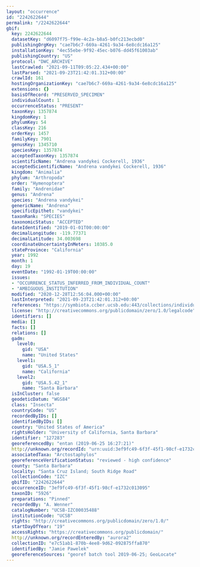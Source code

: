 ```yaml
---
layout: "occurrence"
id: "2242622644"
permalink: "/2242622644"
gbif:
  key: 2242622644
  datasetKey: "d6097f75-f99e-4c2a-b8a5-b0fc213ecbd0"
  publishingOrgKey: "cae7b6c7-669a-4261-9a34-6e8cdc16a125"
  installationKey: "4ec55ebe-9f92-45ec-b076-dd45f61003ab"
  publishingCountry: "US"
  protocol: "DWC_ARCHIVE"
  lastCrawled: "2021-09-11T09:05:22.434+00:00"
  lastParsed: "2021-09-23T21:42:01.312+00:00"
  crawlId: 161
  hostingOrganizationKey: "cae7b6c7-669a-4261-9a34-6e8cdc16a125"
  extensions: {}
  basisOfRecord: "PRESERVED_SPECIMEN"
  individualCount: 1
  occurrenceStatus: "PRESENT"
  taxonKey: 1357874
  kingdomKey: 1
  phylumKey: 54
  classKey: 216
  orderKey: 1457
  familyKey: 7901
  genusKey: 1345710
  speciesKey: 1357874
  acceptedTaxonKey: 1357874
  scientificName: "Andrena vandykei Cockerell, 1936"
  acceptedScientificName: "Andrena vandykei Cockerell, 1936"
  kingdom: "Animalia"
  phylum: "Arthropoda"
  order: "Hymenoptera"
  family: "Andrenidae"
  genus: "Andrena"
  species: "Andrena vandykei"
  genericName: "Andrena"
  specificEpithet: "vandykei"
  taxonRank: "SPECIES"
  taxonomicStatus: "ACCEPTED"
  dateIdentified: "2019-01-01T00:00:00"
  decimalLongitude: -119.77371
  decimalLatitude: 34.003698
  coordinateUncertaintyInMeters: 10385.0
  stateProvince: "California"
  year: 1992
  month: 1
  day: 19
  eventDate: "1992-01-19T00:00:00"
  issues:
  - "OCCURRENCE_STATUS_INFERRED_FROM_INDIVIDUAL_COUNT"
  - "AMBIGUOUS_INSTITUTION"
  modified: "2020-12-28T12:56:04.000+00:00"
  lastInterpreted: "2021-09-23T21:42:01.312+00:00"
  references: "https://symbiota.ccber.ucsb.edu:443/collections/individual/index.php?occid=127283"
  license: "http://creativecommons.org/publicdomain/zero/1.0/legalcode"
  identifiers: []
  media: []
  facts: []
  relations: []
  gadm:
    level0:
      gid: "USA"
      name: "United States"
    level1:
      gid: "USA.5_1"
      name: "California"
    level2:
      gid: "USA.5.42_1"
      name: "Santa Barbara"
  isInCluster: false
  geodeticDatum: "WGS84"
  class: "Insecta"
  countryCode: "US"
  recordedByIDs: []
  identifiedByIDs: []
  country: "United States of America"
  rightsHolder: "University of California, Santa Barbara"
  identifier: "127283"
  georeferencedBy: "entan (2019-06-25 16:27:21)"
  http://unknown.org/recordId: "urn:uuid:3ef9fc49-6f3f-45f1-98cf-e1732c013095"
  associatedTaxa: "Arctostaphylos"
  georeferenceVerificationStatus: "reviewed - high confidence"
  county: "Santa Barbara"
  locality: "Santa Cruz Island; South Ridge Road"
  collectionCode: "IZC"
  gbifID: "2242622644"
  occurrenceID: "3ef9fc49-6f3f-45f1-98cf-e1732c013095"
  taxonID: "5926"
  preparations: "Pinned"
  recordedBy: "A. Wenner"
  catalogNumber: "UCSB-IZC00035488"
  institutionCode: "UCSB"
  rights: "http://creativecommons.org/publicdomain/zero/1.0/"
  startDayOfYear: "19"
  accessRights: "https://creativecommons.org/publicdomain/"
  http://unknown.org/recordEnteredBy: "aurora2"
  collectionID: "e7c51ab1-870b-4ee8-9d62-092875ffa870"
  identifiedBy: "Jamie Pawelek"
  georeferenceSources: "georef batch tool 2019-06-25; GeoLocate"
---
```


